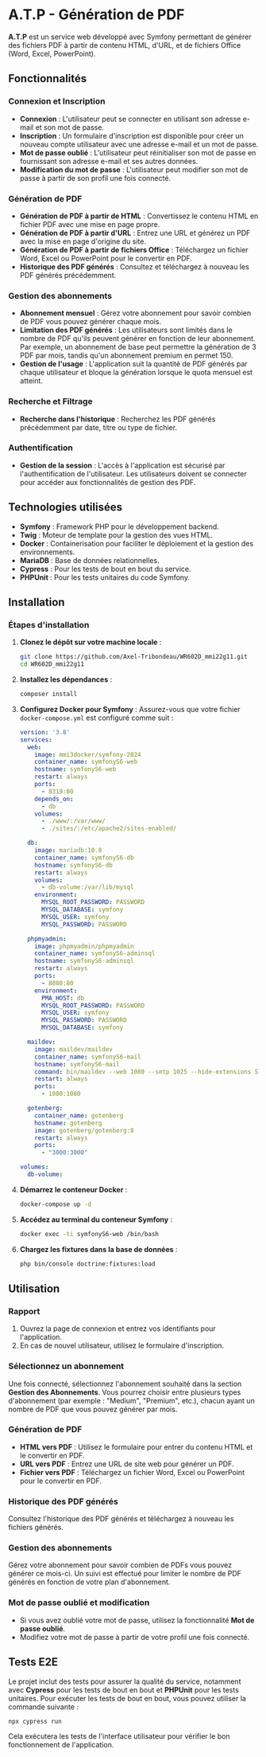 
# A.T.P - Génération de PDF

**A.T.P** est un service web développé avec Symfony permettant de générer des fichiers PDF à partir de contenu HTML, d'URL, et de fichiers Office (Word, Excel, PowerPoint).

## Fonctionnalités

### **Connexion et Inscription**

- **Connexion** : L'utilisateur peut se connecter en utilisant son adresse e-mail et son mot de passe.
- **Inscription** : Un formulaire d'inscription est disponible pour créer un nouveau compte utilisateur avec une adresse e-mail et un mot de passe.
- **Mot de passe oublié** : L'utilisateur peut réinitialiser son mot de passe en fournissant son adresse e-mail et ses autres données.
- **Modification du mot de passe** : L'utilisateur peut modifier son mot de passe à partir de son profil une fois connecté.

### **Génération de PDF**

- **Génération de PDF à partir de HTML** : Convertissez le contenu HTML en fichier PDF avec une mise en page propre.
- **Génération de PDF à partir d'URL** : Entrez une URL et générez un PDF avec la mise en page d'origine du site.
- **Génération de PDF à partir de fichiers Office** : Téléchargez un fichier Word, Excel ou PowerPoint pour le convertir en PDF.
- **Historique des PDF générés** : Consultez et téléchargez à nouveau les PDF générés précédemment.

### **Gestion des abonnements**

- **Abonnement mensuel** : Gérez votre abonnement pour savoir combien de PDF vous pouvez générer chaque mois.
- **Limitation des PDF générés** : Les utilisateurs sont limités dans le nombre de PDF qu'ils peuvent générer en fonction de leur abonnement. Par exemple, un abonnement de base peut permettre la génération de 3 PDF par mois, tandis qu'un abonnement premium en permet 150.
- **Gestion de l'usage** : L'application suit la quantité de PDF générés par chaque utilisateur et bloque la génération lorsque le quota mensuel est atteint.

### **Recherche et Filtrage**

- **Recherche dans l'historique** : Recherchez les PDF générés précédemment par date, titre ou type de fichier.

### **Authentification**

- **Gestion de la session** : L'accès à l'application est sécurisé par l'authentification de l'utilisateur. Les utilisateurs doivent se connecter pour accéder aux fonctionnalités de gestion des PDF.

## Technologies utilisées

- **Symfony** : Framework PHP pour le développement backend.
- **Twig** : Moteur de template pour la gestion des vues HTML.
- **Docker** : Containerisation pour faciliter le déploiement et la gestion des environnements.
- **MariaDB** : Base de données relationnelles.
- **Cypress** : Pour les tests de bout en bout du service.
- **PHPUnit** : Pour les tests unitaires du code Symfony.

## Installation

### **Étapes d'installation**

1. **Clonez le dépôt sur votre machine locale** :
   ```bash
   git clone https://github.com/Axel-Tribondeau/WR602D_mmi22g11.git
   cd WR602D_mmi22g11
   ```

2. **Installez les dépendances** :
   ```bash
   composer install
   ```

3. **Configurez Docker pour Symfony** : Assurez-vous que votre fichier `docker-compose.yml` est configuré comme suit :
   
   ```yaml
   version: '3.8'
   services:
     web:
       image: mmi3docker/symfony-2024
       container_name: symfonyS6-web
       hostname: symfonyS6-web
       restart: always
       ports:
         - 8319:80
       depends_on:
         - db
       volumes:
         - ./www/:/var/www/
         - ./sites/:/etc/apache2/sites-enabled/

     db:
       image: mariadb:10.8
       container_name: symfonyS6-db
       hostname: symfonyS6-db
       restart: always
       volumes:
         - db-volume:/var/lib/mysql
       environment:
         MYSQL_ROOT_PASSWORD: PASSWORD
         MYSQL_DATABASE: symfony
         MYSQL_USER: symfony
         MYSQL_PASSWORD: PASSWORD

     phpmyadmin:
       image: phpmyadmin/phpmyadmin
       container_name: symfonyS6-adminsql
       hostname: symfonyS6-adminsql
       restart: always
       ports:
         - 8080:80
       environment:
         PMA_HOST: db
         MYSQL_ROOT_PASSWORD: PASSWORD
         MYSQL_USER: symfony
         MYSQL_PASSWORD: PASSWORD
         MYSQL_DATABASE: symfony

     maildev:
       image: maildev/maildev
       container_name: symfonyS6-mail
       hostname: symfonyS6-mail
       command: bin/maildev --web 1080 --smtp 1025 --hide-extensions STARTTLS
       restart: always
       ports:
         - 1080:1080

     gotenberg:
       container_name: gotenberg
       hostname: gotenberg
       image: gotenberg/gotenberg:8
       restart: always
       ports:
         - "3000:3000"

   volumes:
     db-volume:
   ```

4. **Démarrez le conteneur Docker** :
   ```bash
   docker-compose up -d
   ```

5. **Accédez au terminal du conteneur Symfony** :
   ```bash
   docker exec -ti symfonyS6-web /bin/bash
   ```

6. **Chargez les fixtures dans la base de données** :
   ```bash
   php bin/console doctrine:fixtures:load
   ```

## Utilisation

### **Rapport**

1. Ouvrez la page de connexion et entrez vos identifiants pour l'application.
2. En cas de nouvel utilisateur, utilisez le formulaire d'inscription.

### **Sélectionnez un abonnement**

Une fois connecté, sélectionnez l'abonnement souhaité dans la section **Gestion des Abonnements**. Vous pourrez choisir entre plusieurs types d'abonnement (par exemple : "Medium", "Premium", etc.), chacun ayant un nombre de PDF que vous pouvez générer par mois.

### **Génération de PDF**

- **HTML vers PDF** : Utilisez le formulaire pour entrer du contenu HTML et le convertir en PDF.
- **URL vers PDF** : Entrez une URL de site web pour générer un PDF.
- **Fichier vers PDF** : Téléchargez un fichier Word, Excel ou PowerPoint pour le convertir en PDF.

### **Historique des PDF générés**

Consultez l'historique des PDF générés et téléchargez à nouveau les fichiers générés.

### **Gestion des abonnements**

Gérez votre abonnement pour savoir combien de PDFs vous pouvez générer ce mois-ci. Un suivi est effectué pour limiter le nombre de PDF générés en fonction de votre plan d'abonnement.

### **Mot de passe oublié et modification**

- Si vous avez oublié votre mot de passe, utilisez la fonctionnalité **Mot de passe oublié**.
- Modifiez votre mot de passe à partir de votre profil une fois connecté.

## Tests E2E

Le projet inclut des tests pour assurer la qualité du service, notamment avec **Cypress** pour les tests de bout en bout et **PHPUnit** pour les tests unitaires. Pour exécuter les tests de bout en bout, vous pouvez utiliser la commande suivante :

```bash
npx cypress run
```

Cela exécutera les tests de l'interface utilisateur pour vérifier le bon fonctionnement de l'application.

